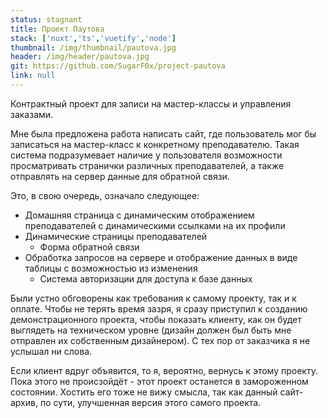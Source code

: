 ```yaml
---
status: stagnant
title: Проект Паутова
stack: ['nuxt','ts','vuetify','node']
thumbnail: /img/thumbnail/pautova.jpg
header: /img/header/pautova.jpg
git: https://github.com/SugarF0x/project-pautova
link: null
---
```


Контрактный проект для записи на мастер-классы и управления заказами.
<!--more-->
Мне была предложена работа написать сайт, где пользователь мог бы записаться на мастер-класс к конкретному преподавателю.
Такая система подразумевает наличие у пользователя возможности просматривать странички различных преподавателей,
а также отправлять на сервер данные для обратной связи.

Это, в свою очередь, означало следующее:

* Домашняя страница с динамическим отображением преподавателей с динамическими ссылками на их профили
* Динамические страницы преподавателей
  * Форма обратной связи
* Обработка запросов на сервере и отображение данных в виде таблицы с возможностью из изменения
  * Система авторизации для доступа к базе данных

Были устно обговорены как требования к самому проекту, так и к оплате. Чтобы не терять время зазря, я сразу приступил
к созданию демонстрационного проекта, чтобы показать клиенту, как он будет выглядеть на техническом уровне
(дизайн должен был быть мне отправлен их собственным дизайнером). С тех пор от заказчика я не услышал ни слова.

Если клиент вдруг объявится, то я, вероятно, вернусь к этому проекту. Пока этого не происзойдёт - этот проект останется
в замороженном состоянии. Хостить его тоже не вижу смысла, так как данный сайт-архив, по сути, улучшенная версия
этого самого проекта.

